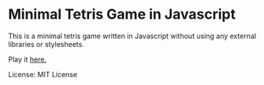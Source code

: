 Minimal Tetris Game in Javascript
==================================

This is a minimal tetris game written in Javascript without using any external libraries or stylesheets.

Play it [here.](https://bihanviranga.github.io/tetris-minimal-js)

License: MIT License

